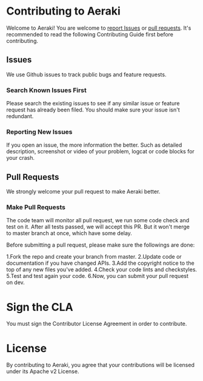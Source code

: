 # Contributing to Aeraki

Welcome to Aeraki!  You are welcome to [report Issues](https://github.com/aeraki-mesh/aeraki/issues/new/choose) or [pull requests](https://github.com/aeraki-mesh/aeraki/compare). It's recommended to read the following Contributing Guide first before contributing.

## Issues

We use Github issues to track public bugs and feature requests.

### Search Known Issues First

Please search the existing issues to see if any similar issue or feature request has already been filed. You should make sure your issue isn't redundant.

### Reporting New Issues
If you open an issue, the more information the better. Such as detailed description, screenshot or video of your problem, logcat or code blocks for your crash.

## Pull Requests

We strongly welcome your pull request to make Aeraki better.

### Make Pull Requests

The code team will monitor all pull request, we run some code check and test on it. After all tests passed, we will accept this PR. But it won't merge to master branch at once, which have some delay.

Before submitting a pull request, please make sure the followings are done:

1.Fork the repo and create your branch from master.
2.Update code or documentation if you have changed APIs.
3.Add the copyright notice to the top of any new files you've added.
4.Check your code lints and checkstyles.
5.Test and test again your code.
6.Now, you can submit your pull request on dev.

# Sign the CLA

You must sign the Contributor License Agreement in order to contribute.

# License

By contributing to Aeraki, you agree that your contributions will be licensed under its Apache v2 License.
